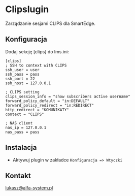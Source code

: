 # Clipslugin

Zarządzanie sesjami CLIPS dla SmartEdge.

## Konfiguracja

Dodaj sekcję [clips] do lms.ini:
```
[clips]
; SSH to context with CLIPS
ssh_user = user
ssh_pass = pass
ssh_port = 22
ssh_host = 127.0.0.1

; CLIPS setting
clips_session_info = "show subscribers active username"
forward_policy_default = "in:DEFAULT"
forward_policy_redirect = "in:REDIRECT"
http_redirect = "KOMUNIKATY"
context = "CLIPS"

; NAS client
nas_ip = 127.0.0.1
nas_pass = pass
```

## Instalacja 

* Aktywuj plugin w zakładce `Konfiguracja => Wtyczki`

## Kontakt

lukasz@alfa-system.pl
